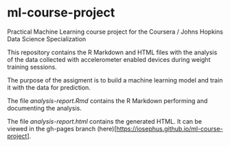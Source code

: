 ml-course-project
=================

Practical Machine Learning course project for the Coursera / Johns Hopkins Data Science Specialization

This repository contains the R Markdown and HTML files with the analysis of the data collected with accelerometer
enabled devices during weight training sessions.

The purpose of the assigment is to build a machine learning model and train it with the data for prediction.

The file *analysis-report.Rmd* contains the R Markdown performing and documenting the analysis.

The file *analysis-report.html* contains the generated HTML. It can be viewed in the gh-pages branch (here)[https://iosephus.github.io/ml-course-project].

